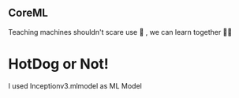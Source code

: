 ## CoreML
Teaching machines shouldn't scare use 🐓 , we can learn together 💪🏼

# HotDog or Not!

I used Inceptionv3.mlmodel as ML Model

